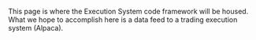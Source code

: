 This page is where the Execution System code framework will be housed. What we hope to accomplish here 
is a data feed to a trading execution system (Alpaca). 
